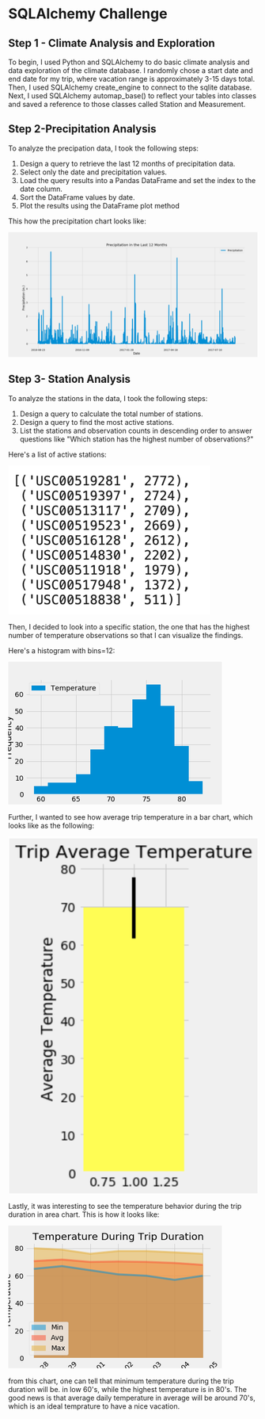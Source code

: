 # SQLAlchemy Challenge

## Step 1 - Climate Analysis and Exploration

To begin, I used Python and SQLAlchemy to do basic climate analysis and data exploration of the climate database. 
I randomly chose a start date and end date for my trip, where vacation range is approximately 3-15 days total.
Then, I used SQLAlchemy create_engine to connect to the sqlite database.
Next, I used SQLAlchemy automap_base() to reflect your tables into classes and saved a reference to those classes called Station and Measurement.


## Step 2-Precipitation Analysis

To analyze the precipation data, I took the following steps:

1. Design a query to retrieve the last 12 months of precipitation data.
2. Select only the date and precipitation values.
3. Load the query results into a Pandas DataFrame and set the index to the date column.
4. Sort the DataFrame values by date.
5. Plot the results using the DataFrame plot method

This how the precipitation chart looks like:

![Precipitation](Images/Precipitation.png)

## Step 3- Station Analysis
To analyze the stations in the data, I took the following steps:

1. Design a query to calculate the total number of stations.
2. Design a query to find the most active stations.
3. List the stations and observation counts in descending order to answer questions like "Which station has the highest number of observations?"

Here's a list of active stations:

![active_stations](Images/active_stations.png)

Then, I decided to look into a specific station, the one that has the highest number of temperature observations so that I can visualize the findings.

Here's a histogram with bins=12:

![temp_observation](Images/Temp.Observation.png)

Further, I wanted to see how average trip temperature in a bar chart, which looks like as the following:

![trip_temp](Images/trip_temp.png)

Lastly, it was interesting to see the temperature behavior during the trip duration in area chart. This is how it looks like:

![temp](Images/Temp.During_Trip.png)

from this chart, one can tell that minimum temperature during the trip duration will be. in low 60's, while the highest temperature is in 80's. The good news is that average daily temperature in average will be around 70's, which is an ideal temprature to have a nice vacation.
